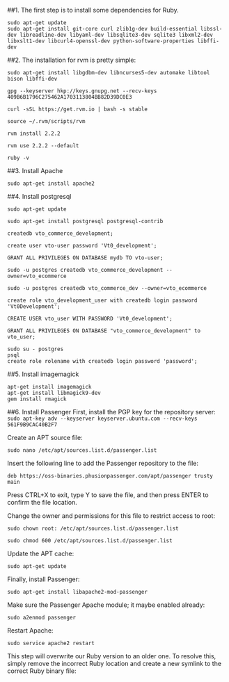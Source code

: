 
##1. The first step is to install some dependencies for Ruby.

```
sudo apt-get update
sudo apt-get install git-core curl zlib1g-dev build-essential libssl-dev libreadline-dev libyaml-dev libsqlite3-dev sqlite3 libxml2-dev libxslt1-dev libcurl4-openssl-dev python-software-properties libffi-dev
```

##2. The installation for rvm is pretty simple:
```
sudo apt-get install libgdbm-dev libncurses5-dev automake libtool bison libffi-dev

gpg --keyserver hkp://keys.gnupg.net --recv-keys 409B6B1796C275462A1703113804BB82D39DC0E3

curl -sSL https://get.rvm.io | bash -s stable

source ~/.rvm/scripts/rvm

rvm install 2.2.2

rvm use 2.2.2 --default

ruby -v
```
##3. Install Apache
```
sudo apt-get install apache2
```

##4. Install postgresql
```
sudo apt-get update

sudo apt-get install postgresql postgresql-contrib

createdb vto_commerce_development;

create user vto-user password 'Vt0_development';

GRANT ALL PRIVILEGES ON DATABASE mydb TO vto-user;

sudo -u postgres createdb vto_commerce_development --owner=vto_ecommerce

sudo -u postgres createdb vto_commerce_dev --owner=vto_ecommerce

create role vto_development_user with createdb login password 'Vt0Development';

CREATE USER vto_user WITH PASSWORD 'Vt0_development';

GRANT ALL PRIVILEGES ON DATABASE "vto_commerce_development" to vto_user;
```

```
sudo su - postgres
psql
create role rolename with createdb login password 'password';
```
##5. Install imagemagick
```
apt-get install imagemagick
apt-get install libmagick9-dev
gem install rmagick
```
##6. Install Passenger
First, install the PGP key for the repository server:
```sudo apt-key adv --keyserver keyserver.ubuntu.com --recv-keys 561F9B9CAC40B2F7```

Create an APT source file:
```
sudo nano /etc/apt/sources.list.d/passenger.list
```

Insert the following line to add the Passenger repository to the file:

```
deb https://oss-binaries.phusionpassenger.com/apt/passenger trusty main
```
Press CTRL+X to exit, type Y to save the file, and then press ENTER to confirm the file location.

Change the owner and permissions for this file to restrict access to root:

```
sudo chown root: /etc/apt/sources.list.d/passenger.list

sudo chmod 600 /etc/apt/sources.list.d/passenger.list
```
Update the APT cache:

```
sudo apt-get update
```
Finally, install Passenger:

```
sudo apt-get install libapache2-mod-passenger
```
Make sure the Passenger Apache module; it maybe enabled already:

```
sudo a2enmod passenger
```
Restart Apache:

```
sudo service apache2 restart
```
This step will overwrite our Ruby version to an older one. To resolve this, simply remove the incorrect Ruby location and create a new symlink to the correct Ruby binary file:
